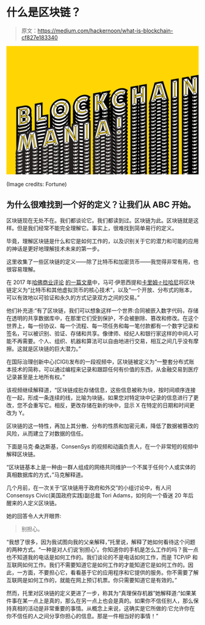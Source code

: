 # 什么是区块链？

> 原文：<https://medium.com/hackernoon/what-is-blockchain-cf827e183340>

![](img/886b637da41fe6c8a0e19ddd3592ced5.png)

(Image credits: Fortune)

## 为什么很难找到一个好的定义？让我们从 ABC 开始。

区块链现在无处不在。我们都谈论它。我们都读到过。区块链为此。区块链就是这样。但是我们经常不能完全理解它。事实上，很难找到简单易行的定义。

毕竟，理解区块链是什么和它是如何工作的，以及识别关于它的潜力和可能的应用的神话是更好地理解技术未来的第一步。

这里收集了一些区块链的定义——除了比特币和加密货币——我觉得非常有用，也很容易理解。

在 2017 年[哈佛商业评论](https://medium.com/u/7ddfe8a6bc4f?source=post_page-----cf827e183340--------------------------------) [的一篇文章](https://hbr.org/2017/01/the-truth-about-blockchain)中，马可·伊恩西提和[卡里姆·r·拉哈尼](https://medium.com/u/8d2c6b661c4a?source=post_page-----cf827e183340--------------------------------)将区块链定义为“比特币和其他虚拟货币的核心技术”，以及“一个开放、分布式的账本，可以有效地以可验证和永久的方式记录双方之间的交易。”

他们补充道:“有了区块链，我们可以想象这样一个世界:合同被嵌入数字代码，存储在透明的共享数据库中，在那里它们受到保护，不会被删除、篡改和修改。在这个世界上，每一份协议、每一个流程、每一项任务和每一笔付款都有一个数字记录和签名，可以被识别、验证、存储和共享。像律师、经纪人和银行家这样的中间人可能不再需要。个人、组织、机器和算法可以自由地进行交易，相互之间几乎没有摩擦。这就是区块链的巨大潜力。”

在国际治理创新中心(CIGI)发布的一段视频中，区块链被定义为“一整套分布式账本技术的简称，可以通过编程来记录和跟踪任何有价值的东西，从金融交易到医疗记录甚至是土地所有权。”

该视频继续解释道，“区块链成批存储信息，这些信息被称为块，按时间顺序连接在一起，形成一条连续的线，比喻为块链。如果您对特定块中记录的信息进行了更改，您不会重写它。相反，更改存储在新的块中，显示 X 在特定的日期和时间更改为 Y。

区块链的这一特性，再加上其分散、分布的性质和加密元素，降低了数据被篡改的风险，从而建立了对数据的信任。

下面是马克·桑达斯基，ConsenSys 的视频和动画负责人，在一个非常短的视频中解释区块链。

“区块链基本上是一种由一群人组成的网络共同维护一个不属于任何个人或实体的真相数据库的方式，”马克解释道。

几个月前，在一次关于“区块链用于政府和外交”的小组讨论中，有人问 Consensys Civic(美国政府实践)副总裁 Tori Adams，如何向一个昏迷 20 年后醒来的人定义区块链。

她的回答令人大开眼界:

> 别担心。

“我想了很多，因为我试图向我的父亲解释，”托里说，解释了她如何看待这个问题的两种方式。“一种是对人们说‘别担心’。你知道你的手机是怎么工作的吗？我一点也不知道我的电话是如何工作的。我们谈论的不是电话如何工作，而是 TCP/IP 和互联网如何工作。我们不需要知道它是如何工作的才能知道它是如何工作的。因此，一方面，不要担心它，看看基于它的应用程序和它提供的服务。你不需要了解互联网是如何工作的，就能在网上预订机票。你只需要知道它是有效的。”

然而，托里对区块链的定义更进了一步，称其为“真理保存机器”她解释道:“如果某件事在某一点上是真的，那么在另一点上也会是真的。如果你不信任别人，那么保持真相的活动是非常重要的事情。从概念上来说，这确实是它所做的:它允许你在你不信任的人之间分享你担心的信息。那是一件相当好的事情！”